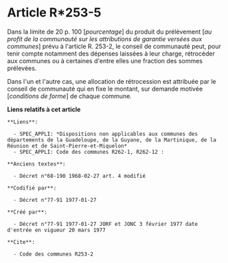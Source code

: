 # Article R*253-5

Dans la limite de 20 p. 100 [*pourcentage*] du produit du prélèvement [*au profit de la communauté sur les attributions de
garantie versées aux communes*] prévu à l'article R. 253-2, le conseil de communauté peut, pour tenir compte notamment des
dépenses laissées à leur charge, rétrocéder aux communes ou à certaines d'entre elles une fraction des sommes prélevées. 

Dans l'un et l'autre cas, une allocation de rétrocession est attribuée par le conseil de communauté qui en fixe le montant,
sur demande motivée [*conditions de forme*] de chaque commune.

**Liens relatifs à cet article**

	**Liens**:

	  - SPEC_APPLI: *Dispositions non applicables aux communes des départements de la Guadeloupe, de la Guyane, de la Martinique, de la Réunion et de Saint-Pierre-et-Miquelon*
	  - SPEC_APPLI: Code des communes R262-1, R262-12 :

	**Anciens textes**:

	  - Décret n°68-190 1968-02-27 art. 4 modifié

	**Codifié par**:

	  - Décret n°77-91 1977-01-27

	**Créé par**:

	  - Décret n°77-91 1977-01-27 JORF et JONC 3 février 1977 date d'entrée en vigueur 20 mars 1977

	**Cite**:

	  - Code des communes R253-2
